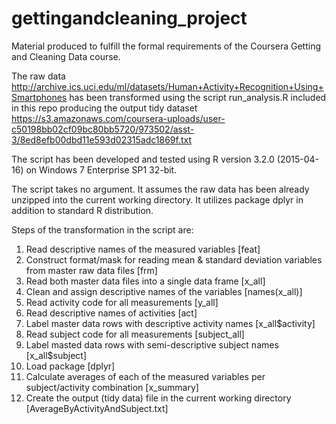 # gettingandcleaning_project
Material produced to fulfill the formal requirements of the Coursera Getting and Cleaning Data course.

The raw data http://archive.ics.uci.edu/ml/datasets/Human+Activity+Recognition+Using+Smartphones has been transformed using the script run_analysis.R included in this repo producing the output tidy dataset https://s3.amazonaws.com/coursera-uploads/user-c50198bb02cf09bc80bb5720/973502/asst-3/8ed8efb00dbd11e593d02315adc1869f.txt 

The script has been developed and tested using R version 3.2.0 (2015-04-16) on Windows 7 Enterprise SP1 32-bit.

The script takes no argument. It assumes the raw data has been already unzipped into the current working directory.
It utilizes package dplyr in addition to standard R distribution.

Steps of the transformation in the script are:<br>
1. Read descriptive names of the measured variables [feat]<br>
2. Construct format/mask for reading mean & standard deviation variables from master raw data files [frm]<br>
3. Read both master data files into a single data frame [x_all]<br>
4. Clean and assign descriptive names of the variables [names(x_all)]<br>
5. Read activity code for all measurements [y_all]<br>
6. Read descriptive names of activities [act]<br>
7. Label master data rows with descriptive activity names [x_all$activity]<br>
8. Read subject code for all measurements [subject_all]<br>
9. Label masted data rows with semi-descriptive subject names [x_all$subject]<br>
10. Load package [dplyr]<br>
11. Calculate averages of each of the measured variables per subject/activity combination [x_summary]<br>
12. Create the output (tidy data) file in the current working directory [AverageByActivityAndSubject.txt]<br>




